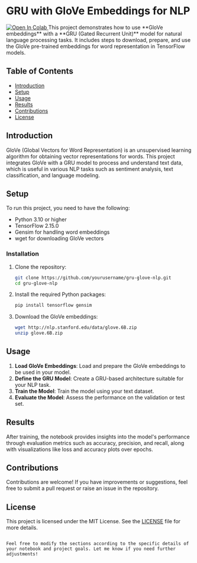 # GRU with GloVe Embeddings for NLP
<a target="_blank" href="https://colab.research.google.com/github/RudraKhunti/GloVe_NN/blob/main/GRU_GloVe.ipynb">
  <img src="https://colab.research.google.com/assets/colab-badge.svg" alt="Open In Colab"/>
</a>
This project demonstrates how to use **GloVe embeddings** with a **GRU (Gated Recurrent Unit)** model for natural language processing tasks. It includes steps to download, prepare, and use the GloVe pre-trained embeddings for word representation in TensorFlow models.

## Table of Contents
- [Introduction](#introduction)
- [Setup](#setup)
- [Usage](#usage)
- [Results](#results)
- [Contributions](#contributions)
- [License](#license)

## Introduction

GloVe (Global Vectors for Word Representation) is an unsupervised learning algorithm for obtaining vector representations for words. This project integrates GloVe with a GRU model to process and understand text data, which is useful in various NLP tasks such as sentiment analysis, text classification, and language modeling.

## Setup

To run this project, you need to have the following:

- Python 3.10 or higher
- TensorFlow 2.15.0
- Gensim for handling word embeddings
- wget for downloading GloVe vectors

### Installation

1. Clone the repository:
   ```bash
   git clone https://github.com/yourusername/gru-glove-nlp.git
   cd gru-glove-nlp
   ```

2. Install the required Python packages:
   ```bash
   pip install tensorflow gensim
   ```

3. Download the GloVe embeddings:
   ```bash
   wget http://nlp.stanford.edu/data/glove.6B.zip
   unzip glove.6B.zip
   ```

## Usage

1. **Load GloVe Embeddings**: Load and prepare the GloVe embeddings to be used in your model.
2. **Define the GRU Model**: Create a GRU-based architecture suitable for your NLP task.
3. **Train the Model**: Train the model using your text dataset.
4. **Evaluate the Model**: Assess the performance on the validation or test set.

## Results

After training, the notebook provides insights into the model's performance through evaluation metrics such as accuracy, precision, and recall, along with visualizations like loss and accuracy plots over epochs.

## Contributions

Contributions are welcome! If you have improvements or suggestions, feel free to submit a pull request or raise an issue in the repository.

## License

This project is licensed under the MIT License. See the [LICENSE](LICENSE) file for more details.
```

Feel free to modify the sections according to the specific details of your notebook and project goals. Let me know if you need further adjustments!
